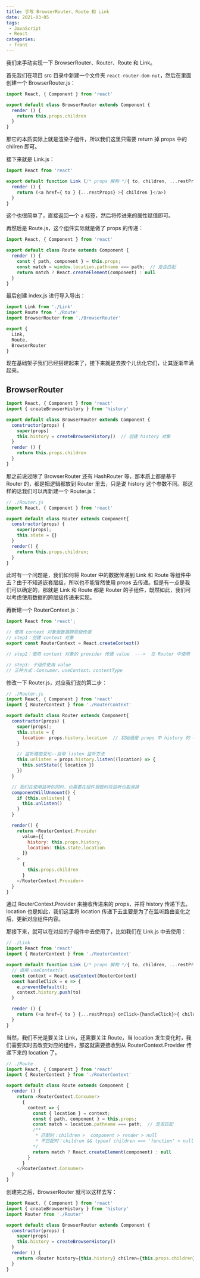 ```yaml
---
title: 手写 BrowserRouter、Route 和 Link
date: 2021-03-05
tags:
 - JavaScript
 - React
categories:
 - front
---
```

我们来手动实现一下 BrowserRouter、Router、Route 和 Link。

首先我们在项目 src 目录中新建一个文件夹 `react-router-dom-nut`，然后在里面创建一个 BrowserRouter.js：
```js
import React, { Component } from 'react'

export default class BrowserRouter extends Component {
  render () {
    return this.props.children
  }
}
```
那它的本质实际上就是渲染子组件，所以我们这里只需要 return 掉 props 中的 chilren 即可。

接下来就是 Link.js：
```js
import React from 'react'

export default function Link (/* props 解构 */{ to, children, ...restProps }) {
  render () {
    return (<a href={ to } {...restProps} >{ children }</a>)
  }
}
```
这个也很简单了，直接返回一个 a 标签，然后将传进来的属性赋值即可。

再然后是 Route.js，这个组件实际就是做了 props 的传递：
```js
import React, { Component } from 'react'

export default class Route extends Component {
  render () {
    const { path, component } = this.props;
    const match = window.location.pathname === path;  // 是否匹配
    return match ? React.createElement(component) : null
  }
}
```

最后创建 index.js 进行导入导出：
```js
import Link from './Link'
import Route from './Route'
import BrowserRouter from './BrowserRouter'

export {
  Link,
  Route,
  BrowserRouter
}
```

现在基础架子我们已经搭建起来了，接下来就是去挨个儿优化它们，让其逐渐丰满起来。

## BrowserRouter
```js
import React, { Component } from 'react'
import { createBrowserHistory } from 'history'

export default class BrowserRouter extends Component {
  constructor(props) {
    super(props)
    this.history = createBrowserHistory()  // 创建 history 对象
  }
  render () {
    return this.props.children
  }
}
```

那之前说过除了 BrowserRouter 还有 HashRouter 等，那本质上都是基于 Router 的，都是把逻辑都放到 Router 里去，只是说 history 这个参数不同。那这样的话我们可以再新建一个 Router.js：
```js
// ./Router.js
import React, { Component } from 'react'

export default class Router extends Component{
  constructor(props) {
    super(props);
    this.state = {}
  }
  render() {
    return this.props.children;
  }
}
```
此时有一个问题是，我们如何将 Router 中的数据传递到 Link 和 Route 等组件中去？由于不知道嵌套层级，所以也不能冒然使用 props 去传递。但是有一点是我们可以确定的，那就是 Link 和 Route 都是 Router 的子组件，既然如此，我们可以考虑使用数据的跨层级传递来实现。

再新建一个 RouterContext.js：
```js
import React from 'react';

// 使用 context 对象做数据跨层级传递
// step1：创建 context 对象
export const RouterContext = React.createContext()

// step2：使用 context 对象的 provider 传递 value  --->  在 Router 中使用

// step3: 子组件使用 value
// 三种方式：Consumer、useContext、contextType
```

修改一下 Router.js，对应我们说的第二步：
```js
// ./Router.js
import React, { Component } from 'react'
import { RouterContext } from './RouterContext'

export default class Router extends Component{
  constructor(props) {
    super(props);
    this.state = {
      location: props.history.location  // 初始值是 props 中 history 的 location
    }

    // 监听路由变化--自带 listen 监听方法
    this.unlisten = props.history.listen((location) => {
      this.setState({ location })
    })
  }

  // 我们在使用监听的同时，也需要在组件销毁时将监听也取消掉
  componentWillUnmount() {
    if (this.unlisten) {
      this.unlisten()
    }
  }

  render() {
    return <RouterContext.Provider
      value={{
        history: this.props.history,
        location: this.state.location
      }}
    >
      {
        this.props.children
      }
    </RouterContext.Provider>
  }
}
```
通过 RouterContext.Provider 来接收传进来的 props，并将 history 传递下去。location 也是如此，我们这里将 location 传递下去主要是为了在监听路由变化之后，更新对应组件内容。

那接下来，就可以在对应的子组件中去使用了，比如我们在 Link.js 中去使用：
```js
// ./Link
import React from 'react'
import { RouterContext } from './RouterContext'

export default function Link (/* props 解构 */{ to, children, ...restProps }) {
  // 调用 useContext()
  const context = React.useContext(RouterContext)
  const handleClick = e => {
    e.preventDefault();
    context.history.push(to)
  }

  render () {
    return (<a href={ to } {...restProps} onClick={handleClick}>{ children }</a>)
  }
}
```

当然，我们不光是要关注 Link，还需要关注 Route，当 location 发生变化时，我们需要实时去改变对应的组件，那这就需要接收到从 RouterContext.Provider 传递下来的 location 了。
```js
// ./Route
import React, { Component } from 'react'
import { RouterContext } from './RouterContext'

export default class Route extends Component {
  render () {
    return <RouterContext.Consumer>
      {
        context => {
          const { location } = context;
          const { path, component } = this.props;
          const match = location.pathname === path;  // 是否匹配
          /**
           * 匹配时：children >  component > render > null
           * 不匹配时：children && typeof children === 'function' > null
          */
          return match ? React.createElement(component) : null
        }
      }
    </RouterContext.Consumer>
  }
}
```

创建完之后，BrowserRouter 就可以这样去写：
```js
import React, { Component } from 'react'
import { createBrowserHistory } from 'history'
import Router from './Router'

export default class BrowserRouter extends Component {
  constructor(props) {
    super(props)
    this.history = createBrowserHistory()
  }
  render () {
    return <Router history={this.history} chilren={this.props.children} />
  }
}
```